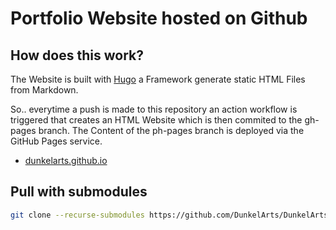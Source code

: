 # Portfolio Website hosted on Github

## How does this work?

The Website is built with [Hugo](https://gohugo.io/) a Framework generate static HTML Files from Markdown.

So.. everytime a push is made to this repository an action workflow is triggered that creates an HTML Website which is then commited to the gh-pages branch.
The Content of the ph-pages branch is deployed via the GitHub Pages service.

- [dunkelarts.github.io](https://dunkelarts.github.io)

## Pull with submodules

```bash
git clone --recurse-submodules https://github.com/DunkelArts/DunkelArts.github.io.git
```
